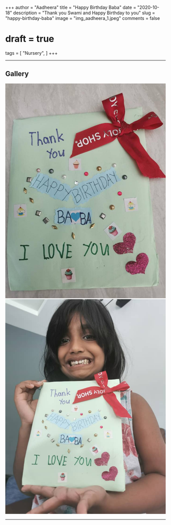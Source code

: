 +++
author = "Aadheera"
title = "Happy Birthday Baba"
date = "2020-10-18"
description = "Thank you Swami and Happy Birthday to you"
slug = "happy-birthday-baba"
image = "img_aadheera_1.jpeg"
comments = false
# draft = true
tags = [
    "Nursery",
]
+++

---

## Gallery

![](img_aadheera_1.jpeg) ![](img_aadheera_2.jpeg)

---
